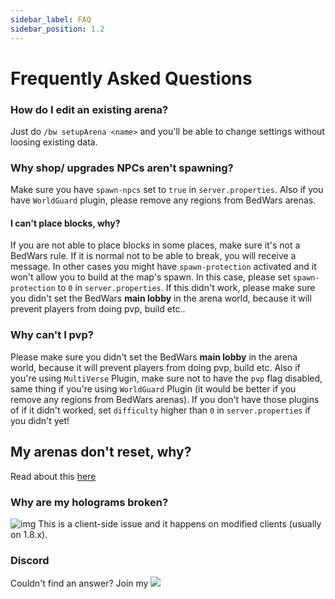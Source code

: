 ```yaml
---
sidebar_label: FAQ
sidebar_position: 1.2
---
```

# Frequently Asked Questions

### How do I edit an existing arena?
Just do `/bw setupArena <name>` and you'll be able to change settings without loosing existing data.

### Why shop/ upgrades NPCs aren't spawning?
Make sure you have `spawn-npcs` set to `true` in `server.properties`. Also if you have `WorldGuard` plugin, please remove any regions from BedWars arenas.

#### I can't place blocks, why?
If you are not able to place blocks in some places, make sure it's not a BedWars rule. If it is normal not to be able to break, you will receive a message. In other cases you might have `spawn-protection` activated and it won't allow you to build at the map's spawn. In this case, please set `spawn-protection` to `0` in `server.properties`. If this didn't work, please make sure you didn't set the BedWars **main lobby** in the arena world, because it will prevent players from doing pvp, build etc..

### Why can't I pvp?
Please make sure you didn't set the BedWars **main lobby** in the arena world, because it will prevent players from doing pvp, build etc. Also if you're using `MultiVerse` Plugin, make sure not to have the `pvp` flag disabled, same thing if you're using `WorldGuard` Plugin (it would be better if you remove any regions from BedWars arenas). If you don't have those plugins of if it didn't worked, set `difficulty` higher than `0` in `server.properties` if you didn't yet!

## My arenas don't reset, why?
Read about this [here](creating-arenas#map-resetting-system)

### Why are my holograms broken?
![img](https://i.imgur.com/IYzHdK6.jpg?1)
This is a client-side issue and it happens on modified clients (usually on 1.8.x).

### Discord
Couldn't find an answer? Join my <a href= "https://discord.gg/XdJfN2X"><img src="https://discordapp.com/api/guilds/201345265821679617/widget.png"/></a>